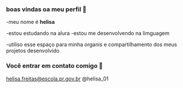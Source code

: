 ###  boas vindas oa meu perfil 🔅
-meu nome é **helisa**

-estou estudando  na alura
-estou me desenvolvendo na limguagem 

-utiliso esse espaço para minha organis e compartilhamento dos meus projetos desenvolvido

###   Você entrar em contato comigo 📧 

helisa.freitas@escola.pr.gov.br
@helisa_01
